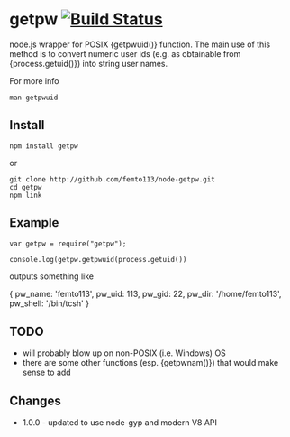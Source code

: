 # getpw [![Build Status](https://secure.travis-ci.org/femto113/node-getpw.png)](http://travis-ci.org/femto113/node-getpw)

node.js wrapper for POSIX {getpwuid()} function.  The main use of this method
is to convert numeric user ids (e.g. as obtainable from {process.getuid()})
into string user names.

For more info

    man getpwuid

## Install

    npm install getpw

or

    git clone http://github.com/femto113/node-getpw.git
    cd getpw
    npm link

## Example

    var getpw = require("getpw");

    console.log(getpw.getpwuid(process.getuid())
    
outputs something like

  {
    pw_name: 'femto113',
    pw_uid: 113,
    pw_gid: 22,
    pw_dir: '/home/femto113',
    pw_shell: '/bin/tcsh'
  }

## TODO

- will probably blow up on non-POSIX (i.e. Windows) OS 
- there are some other functions (esp. {getpwnam()}) that 
  would make sense to add

## Changes

* 1.0.0 - updated to use node-gyp and modern V8 API
